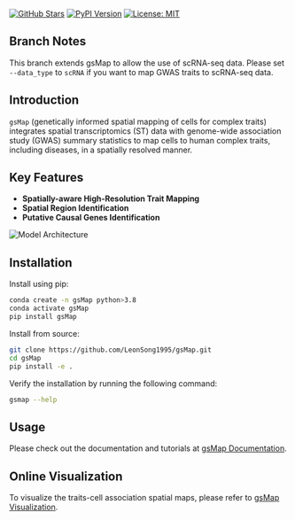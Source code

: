 [![GitHub Stars](https://img.shields.io/github/stars/LeonSong1995/gsMap?logo=GitHub&color=yellow)](https://github.com/LeonSong1995/gsMap/stargazers)
[![PyPI Version](https://img.shields.io/pypi/v/gsMap)](https://pypi.org/project/gsMap)
[![License: MIT](https://img.shields.io/badge/License-MIT-yellow.svg)](https://opensource.org/licenses/MIT)

## Branch Notes
This branch extends gsMap to allow the use of scRNA-seq data. Please set `--data_type` to `scRNA` if you want to map GWAS traits to scRNA-seq data.

## Introduction

`gsMap` (genetically informed spatial mapping of cells for complex traits) integrates spatial transcriptomics (ST) data with genome-wide association study (GWAS) summary statistics to map cells to human complex traits, including diseases, in a spatially resolved manner.


## Key Features
- **Spatially-aware High-Resolution Trait Mapping**
- **Spatial Region Identification**
- **Putative Causal Genes Identification**

![Model Architecture](schematic.png)

## Installation

Install using pip:

```bash
conda create -n gsMap python>3.8
conda activate gsMap
pip install gsMap
```

Install from source:

```bash
git clone https://github.com/LeonSong1995/gsMap.git
cd gsMap
pip install -e .
```

Verify the installation by running the following command:
```bash
gsmap --help
```

## Usage

Please check out the documentation and tutorials at [gsMap Documentation](https://yanglab.westlake.edu.cn/gsmap/document/software).

## Online Visualization

To visualize the traits-cell association spatial maps, please refer to [gsMap Visualization](https://yanglab.westlake.edu.cn/gsmap/visualize).
